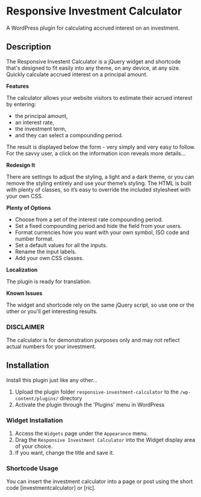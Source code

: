 # Responsive Investment Calculator
A WordPress plugin for calculating accrued interest on an investment.

## Description

The Responsive Investent Calculator is a jQuery widget and shortcode that's designed to fit easily into any theme, on any device, at any size. Quickly calculate accrued interest on a principal amount.

__Features__

The calculator allows your website visitors to estimate their acrued interest by entering:

* the principal amount,
* an interest rate,
* the investment term,
* and they can select a compounding period.

The result is displayed below the form - very simply and very easy to follow. For the savvy user, a click on the information icon reveals more details…

__Redesign It__

There are settings to adjust the styling, a light and a dark theme, or you can remove the styling entirely and use your theme’s styling. The HTML is built with plenty of classes, so it’s easy to override the included stylesheet with your own CSS. 

__Plenty of Options__

* Choose from a set of the interest rate compounding period.
* Set a fixed compounding period and hide the field from your users.
* Format currencies how you want with your own symbol, ISO code and number format.
* Set a default values for all the inputs.
* Rename the input labels.
* Add your own CSS classes.

__Localization__

The plugin is ready for translation.

__Known Issues__

The widget and shortcode rely on the same jQuery script, so use one or the other or you'll get interesting results.

### DISCLAIMER

The calculator is for demonstration purposes only and may not reflect actual numbers for your investment.

## Installation

Install this plugin just like any other…

1. Upload the plugin folder `responsive-investment-calculator` to the `/wp-content/plugins/` directory
1. Activate the plugin through the 'Plugins' menu in WordPress

### Widget Installation

1. Access the `Widgets` page under the `Appearance` menu.
1. Drag the `Responsive Investment Calculator` into the Widget display area of your choice.
1. If you want, change the title and save it.

### Shortcode Usage

You can insert the investment calculator into a page or post using the short code [investmentcalculator] or [ric].
